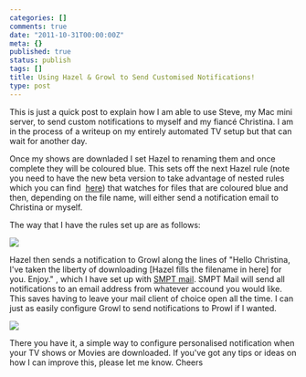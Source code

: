 ```yaml
---
categories: []
comments: true
date: "2011-10-31T00:00:00Z"
meta: {}
published: true
status: publish
tags: []
title: Using Hazel & Growl to Send Customised Notifications!
type: post
---
```

This is just a quick post to explain how I am able to use Steve, my Mac mini server, to send custom notifications to myself and my fiancé Christina. I am in the process of a writeup on my entirely automated TV setup but that can wait for another day.

Once my shows are downladed I set Hazel to renaming them and once complete they will be coloured blue. This sets off the next Hazel rule (note you need to have the new beta version to take advantage of nested rules which you can find 
[here](http://www.noodlesoft.com/forums/viewtopic.php?f=5&t=1219)) that watches for files that are coloured blue and then, depending on the file name, will either send a notification email to Christina or myself.

The way that I have the rules set up are as follows:

![](/static/4f331d1f8754c7ec090e554a/50fe1c99e4b01c920a89f452/50fe1c99e4b01c920a89f494/1320226721717/Hazel%20Rule.png/1000w)

Hazel then sends a notification to Growl along the lines of "Hello Christina, I've taken the liberty of downloading [Hazel fills the filename in here] for you. Enjoy." , which I have set up with 
[SMPT mail](http://code.google.com/p/growl-mail-smtp/wiki/Documentation). SMPT Mail will send all notifications to an email address from whatever accound you would like. This saves having to leave your mail client of choice open all the time. I can just as easily configure Growl to send notifications to Prowl if I wanted.

![](/static/4f331d1f8754c7ec090e554a/50fe1c99e4b01c920a89f452/50fe1c99e4b01c920a89f495/1320227413607/Growl%20Rule.png/1000w)

There you have it, a simple way to configure personalised notification when your TV shows or Movies are downloaded. If you've got any tips or ideas on how I can improve this, please let me know. Cheers

 
